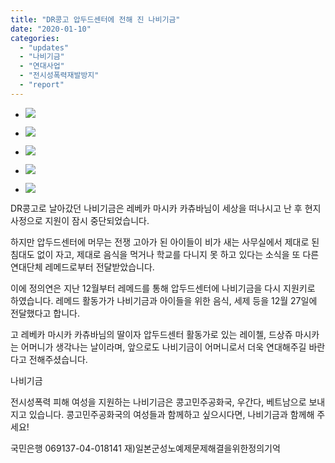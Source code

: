 ```yaml
---
title: "DR콩고 압두드센터에 전해 진 나비기금"
date: "2020-01-10"
categories: 
  - "updates"
  - "나비기금"
  - "연대사업"
  - "전시성폭력재발방지"
  - "report"
---
```


- ![](https://womenandwar.net/kr/wp-content/uploads/2020/01/마시카-사진과-압두드-활동가-1024x682.png)
    
- ![](https://womenandwar.net/kr/wp-content/uploads/2020/01/압두드-고아들을-위한-음식-1024x683.png)
    
- ![](https://womenandwar.net/kr/wp-content/uploads/2020/01/나비기금을-받고-기뻐하는-압두드-활동가들2-1024x683.png)
    
- ![](https://womenandwar.net/kr/wp-content/uploads/2020/01/레메드에서-주는-식량-등-지원-1024x683.png)
    
- ![](https://womenandwar.net/kr/wp-content/uploads/2020/01/세제-지원-1024x683.png)
    

DR콩고로 날아갔던 나비기금은 레베카 마시카 카츄바님이 세상을 떠나시고 난 후 현지 사정으로 지원이 잠시 중단되었습니다.

하지만 압두드센터에 머무는 전쟁 고아가 된 아이들이 비가 새는 사무실에서 제대로 된 침대도 없이 자고, 제대로 음식을 먹거나 학교를 다니지 못 하고 있다는 소식을 또 다른 연대단체 레메드로부터 전달받았습니다.

이에 정의연은 지난 12월부터 레메드를 통해 압두드센터에 나비기금을 다시 지원키로 하였습니다. 레메드 활동가가 나비기금과 아이들을 위한 음식, 세제 등을 12월 27일에 전달했다고 합니다.

고 레베카 마시카 카츄바님의 딸이자 압두드센터 활동가로 있는 레이첼, 드상쥬 마시카는 어머니가 생각나는 날이라며, 앞으로도 나비기금이 어머니로서 더욱 연대해주길 바란다고 전해주셨습니다.

나비기금

전시성폭력 피해 여성을 지원하는 나비기금은 콩고민주공화국, 우간다, 베트남으로 보내지고 있습니다. 콩고민주공화국의 여성들과 함께하고 싶으시다면, 나비기금과 함께해 주세요!

국민은행 069137-04-018141 재)일본군성노예제문제해결을위한정의기억
